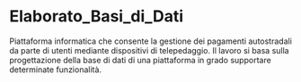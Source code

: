 # Elaborato_Basi_di_Dati
Piattaforma informatica che consente la gestione dei pagamenti autostradali da parte di utenti mediante dispositivi di telepedaggio. Il lavoro si basa sulla progettazione della base di dati di una piattaforma in grado supportare determinate funzionalità.
